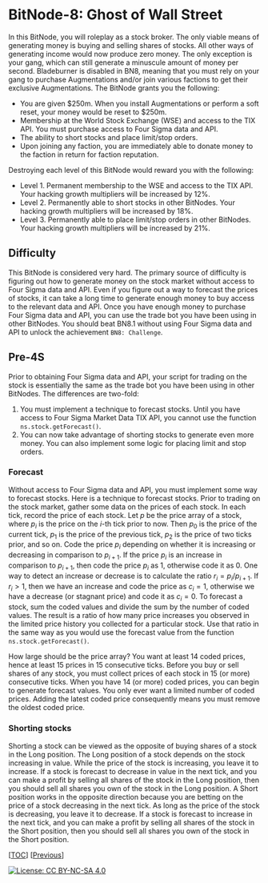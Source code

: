 # BitNode-8: Ghost of Wall Street

In this BitNode, you will roleplay as a stock broker. The only viable means of
generating money is buying and selling shares of stocks. All other ways of
generating income would now produce zero money. The only exception is your gang,
which can still generate a minuscule amount of money per second. Bladeburner is
disabled in BN8, meaning that you must rely on your gang to purchase
Augmentations and/or join various factions to get their exclusive Augmentations.
The BitNode grants you the following:

-   You are given $250m. When you install Augmentations or perform a soft reset,
    your money would be reset to $250m.
-   Membership at the World Stock Exchange (WSE) and access to the TIX API. You
    must purchase access to Four Sigma data and API.
-   The ability to short stocks and place limit/stop orders.
-   Upon joining any faction, you are immediately able to donate money to the
    faction in return for faction reputation.

Destroying each level of this BitNode would reward you with the following:

-   Level 1. Permanent membership to the WSE and access to the TIX API. Your
    hacking growth multipliers will be increased by 12%.
-   Level 2. Permanently able to short stocks in other BitNodes. Your hacking
    growth multipliers will be increased by 18%.
-   Level 3. Permanently able to place limit/stop orders in other BitNodes. Your
    hacking growth multipliers will be increased by 21%.

## Difficulty

This BitNode is considered very hard. The primary source of difficulty is
figuring out how to generate money on the stock market without access to Four
Sigma data and API. Even if you figure out a way to forecast the prices of
stocks, it can take a long time to generate enough money to buy access to the
relevant data and API. Once you have enough money to purchase Four Sigma data
and API, you can use the trade bot you have been using in other BitNodes. You
should beat BN8.1 without using Four Sigma data and API to unlock the
achievement `BN8: Challenge`.

## Pre-4S

Prior to obtaining Four Sigma data and API, your script for trading on the stock
is essentially the same as the trade bot you have been using in other BitNodes.
The differences are two-fold:

1. You must implement a technique to forecast stocks. Until you have access to
   Four Sigma Market Data TIX API, you cannot use the function
   `ns.stock.getForecast()`.
1. You can now take advantage of shorting stocks to generate even more money.
   You can also implement some logic for placing limit and stop orders.

### Forecast

Without access to Four Sigma data and API, you must implement some way to
forecast stocks. Here is a technique to forecast stocks. Prior to trading on the
stock market, gather some data on the prices of each stock. In each tick, record
the price of each stock. Let $p$ be the price array of a stock, where $p_i$ is
the price on the $i$-th tick prior to now. Then $p_0$ is the price of the
current tick, $p_1$ is the price of the previous tick, $p_2$ is the price of two
ticks prior, and so on. Code the price $p_i$ depending on whether it is
increasing or decreasing in comparison to $p_{i+1}$. If the price $p_i$ is an
increase in comparison to $p_{i+1}$, then code the price $p_i$ as 1, otherwise
code it as 0. One way to detect an increase or decrease is to calculate the
ratio $r_i = p_i / p_{i+1}$. If $r_i > 1$, then we have an increase and code the
price as $c_i = 1$, otherwise we have a decrease (or stagnant price) and code it
as $c_i = 0$. To forecast a stock, sum the coded values and divide the sum by
the number of coded values. The result is a ratio of how many price increases
you observed in the limited price history you collected for a particular stock.
Use that ratio in the same way as you would use the forecast value from the
function `ns.stock.getForecast()`.

How large should be the price array? You want at least 14 coded prices, hence at
least 15 prices in 15 consecutive ticks. Before you buy or sell shares of any
stock, you must collect prices of each stock in 15 (or more) consecutive ticks.
When you have 14 (or more) coded prices, you can begin to generate forecast
values. You only ever want a limited number of coded prices. Adding the latest
coded price consequently means you must remove the oldest coded price.

### Shorting stocks

Shorting a stock can be viewed as the opposite of buying shares of a stock in
the Long position. The Long position of a stock depends on the stock increasing
in value. While the price of the stock is increasing, you leave it to increase.
If a stock is forecast to decrease in value in the next tick, and you can make a
profit by selling all shares of the stock in the Long position, then you should
sell all shares you own of the stock in the Long position. A Short position
works in the opposite direction because you are betting on the price of a stock
decreasing in the next tick. As long as the price of the stock is decreasing,
you leave it to decrease. If a stock is forecast to increase in the next tick,
and you can make a profit by selling all shares of the stock in the Short
position, then you should sell all shares you own of the stock in the Short
position.

[[TOC](README.md "Table of Contents")]
[[Previous](gang.md "BitNode-2: Rise of the Underworld")]

[![License: CC BY-NC-SA 4.0](https://img.shields.io/badge/License-CC%20BY--NC--SA%204.0-blue.svg)](http://creativecommons.org/licenses/by-nc-sa/4.0/)
